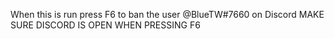 When this is run press F6 to ban the user @BlueTW#7660 on Discord
MAKE SURE DISCORD IS OPEN WHEN PRESSING F6
